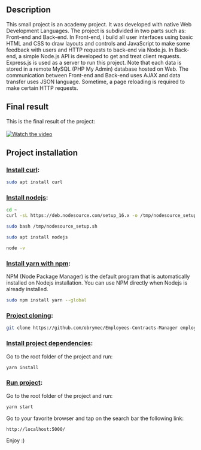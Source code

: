 ## Description
This small project is an academy project. It was developed with native Web Development Languages. The project is subdivided in two parts such as: Front-end and Back-end. In Front-end, i build all user interfaces using basic HTML and CSS to draw layouts and controls and JavaScript to make some feedback with users and HTTP requests to back-end via Node.js. In Back-end, a simple Node.js API is developed to get and treat client requests. Express.js is used as a server to run this project. Note that each data is stored in a remote MySQL (PHP My Admin) database hosted on Web. The communication between Front-end and Back-end uses AJAX and data transfer uses JSON language. Sometime, a page reloading is required to make certain HTTP requests.

## Final result
This is the final result of the project:<br/><br/>
[![Watch the video](https://img.youtube.com/vi/MCtNSq67pv8/maxresdefault.jpg)](https://youtu.be/MCtNSq67pv8)

## Project installation

### <u>Install curl</u>:
```sh
sudo apt install curl
```

### <u>Install nodejs</u>:
```sh
cd ~
curl -sL https://deb.nodesource.com/setup_16.x -o /tmp/nodesource_setup.sh
```
```sh
sudo bash /tmp/nodesource_setup.sh
```
```sh
sudo apt install nodejs
```
```sh
node -v
```

### <u>Install yarn with npm</u>:
NPM (Node Package Manager) is the default program that is automatically installed on Nodejs installation. You can use NPM directly when Nodejs is already installed.
```sh
sudo npm install yarn --global
```

### <u>Project cloning</u>:
```sh
git clone https://github.com/obrymec/Employees-Contracts-Manager employees-contracts-manager/
```

### <u>Install project dependencies</u>:
Go to the root folder of the project and run:
```sh
yarn install
```

### <u>Run project</u>:
Go to the root folder of the project and run:
```sh
yarn start
```
Go to your favorite browser and tap on the search bar the following link:
```sh
http://localhost:5000/
```

Enjoy :)

